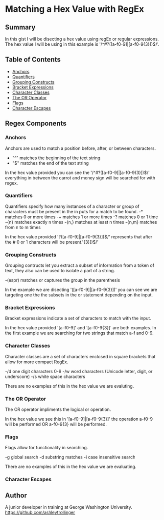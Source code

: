 # Matching a Hex Value with RegEx



## Summary

In this gist I will be disecting a hex value using regEx or regular expressions. The hex value I will be using in this example is '/^#?([a-f0-9]|[a-f0-9{3}])$/'.

## Table of Contents

- [Anchors](#anchors)
- [Quantifiers](#quantifiers)
- [Grouping Constructs](#grouping-constructs)
- [Bracket Expressions](#bracket-expressions)
- [Character Classes](#character-classes)
- [The OR Operator](#the-or-operator)
- [Flags](#flags)
- [Character Escapes](#character-escapes)

## Regex Components

### Anchors
Anchors are used to match a position before, after, or between characters.
- "^" matches the beginning of the text string
- "$" matches the end of the text string

In the hex value provided you can see the '/^#?([a-f0-9]|[a-f0-9{3}])$/' everything in between the carrot and money sign will be searched for with regex.

### Quantifiers
Quantifiers specify how many instances of a character or group of characters must be present in the in puts for a match to be found.
-* matches 0 or more times
-+ matches 1 or more times
-? matches 0 or 1 time
-{n} matches exactly n times
-{n,} matches at least n times
-{n,m} matches from n to m times

In the hex value provided '?([a-f0-9]|[a-f0-9{3}])$/' represents that after the # 0 or 1 characters will be present.'{3}])$/' 

### Grouping Constructs
Grouping contructs let you extract a subset of information from a token of text, they also can be used to isolate a part of a string.

-(espr) matches or captures the group in the parenthesis

In the example we are disecting '([a-f0-9]|[a-f0-9{3}])' you can see we are targeting one the the subsets in the or statement depending on the input.

### Bracket Expressions
Bracket expressions indicate a set of characters to match with the input.

In the hex value provided '[a-f0-9]' and '[a-f0-9{3}]' are both examples. In the first example we are searching for two strings that match a-f and 0-9.

### Character Classes
Character classes are a set of characters enclosed in square brackets that allow for more compact RegEx.

-/d one digit characters 0-9
-/w word characters (Unicode letter, digit, or underscore)
-/s white space characters

There are no examples of this in the hex value we are evaluting.

### The OR Operator
The OR operator impliments the logical or operation.

In the hex value we see this in '[a-f0-9]|[a-f0-9{3}]' the operation a-f0-9 will be performed OR a-f0-9{3} will be performed.

### Flags
Flags allow for functionality in searching.

-g global search
-d substring matches
-i case insensitive search

There are no examples of this in the hex value we are evaluating.
### Character Escapes

## Author

A junior developer in training at George Washington University.
https://github.com/ashleytrollinger
